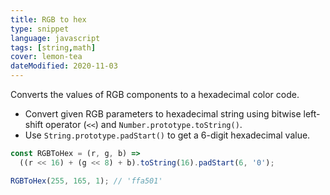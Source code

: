 ```yaml
---
title: RGB to hex
type: snippet
language: javascript
tags: [string,math]
cover: lemon-tea
dateModified: 2020-11-03
---
```


Converts the values of RGB components to a hexadecimal color code.

- Convert given RGB parameters to hexadecimal string using bitwise left-shift operator (`<<`) and `Number.prototype.toString()`.
- Use `String.prototype.padStart()` to get a 6-digit hexadecimal value.

```js
const RGBToHex = (r, g, b) =>
  ((r << 16) + (g << 8) + b).toString(16).padStart(6, '0');
```

```js
RGBToHex(255, 165, 1); // 'ffa501'
```
